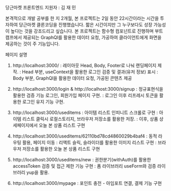 당근마켓 프론트엔드 지원자 : 김 재 민

본격적으로 개발 공부를 한 지 2개월, 본 프로젝트는 2일 동안 22시간이라는 시간을 투자하여 당근마켓 클론코딩을 진행했습니다. 짧은 시간이지만 그 누구보다도 성장 가능성이 높다는 것을 강조드리고 싶습니다. 본 프로젝트는 함수형 컴포넌트로 진행하며 부트캠프에서 제공되는 GraphQl를 활용한 데이터 요청, 가공하여 클라이언트에게 화면을 제공하는 것이 주 기능입니다.

페이지 설명

1. http://localhost:3000/
   : 레이아웃 Head, Body, Footer로 나눠 랜딩페이지 제작.
   : Head 부분, useContext을 활용한 로그인 검증 및 결과(유저 정보) 표시
   : Body 부분, GraphQl을 활용한 데이터 요청, 가공된 콘텐츠 제공

2. http://localhost:3000/login & http://localhost:3000/signup
   : 정규표현식을 활용한 검증 기능 로그인, 회원가입 페이지 구현.
   : 로그인 이후 리프레시 토큰을 활용한 로그인 유지 기능 구현.

3. http://localhost:3000/useditems
   : 아이템 리스트 인피니트 스크롤로 구현
   : 아이템 리스트 클릭시 로컬스토리지, 브라우저 저장소를 활용한 저장.
   : 이후, 상품 상세페이지에서 오늘 본 상품 리스트 구현

4. http://localhost:3000/useditems/62110bd78cd4860029b4baf4
   : 동적 라우팅 활용, 페이지 이동
   : 리액트 슬릭, 슬라이더를 활용한 이미지 리스트 구현
   : 브라우저 저장소를 활용한 오늘 본 상품 리스트 구현

5. http://localhost:3000/useditems/new
   : 권한분기(withAuth)를 활용한 accessToken 검증 및 접근 제한 기능 구현
   : 폼 라이브러리 useForm와 검증 라이브러리 yup을 활용.

6. http://localhost:3000/mypage
   : 포인트 충전 - 아임포트 연결, 결제 기능 구현
